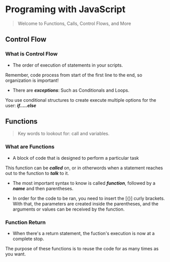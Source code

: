 # Programing with JavaScript

> Welcome to Functions, Calls, Control Flows, and More

## Control Flow

### What is Control Flow

- The order of execution of statements in your scripts.

Remember, code process from start of the first line to the end, so organization is important!

- There are ***exceptions***: Such as Conditionals and Loops.

You use conditional structures to create execute multiple options for the user: ***if.....else***

## Functions

> Key words to lookout for: call and variables.

### What are Functions

- A block of code that is designed to perform a particular task

This function can be ***called*** on, or in otherwords when a statement reaches out to the function to ***talk*** to it.

- The most important syntax to know is called ***function***, followed by a ***name*** and then parentheses.

- In order for the code to be ran, you need to insert the [{}] curly brackets. With that, the parameters are created inside the parentheses, and the arguments or values can be received by the function.

### Function Return

- When there's a return statement, the fuction's execution is now at a complete stop.

The purpose of these functions is to reuse the code for as many times as you want.
